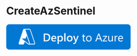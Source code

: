 
# CreateAzSentinel

[![Deploy To Azure](https://raw.githubusercontent.com/Azure/azure-quickstart-templates/master/1-CONTRIBUTION-GUIDE/images/deploytoazure.svg?sanitize=true)](https://portal.azure.com/#create/Microsoft.Template/uri/https%3A%2F%2Fraw.githubusercontent.com%2FDifenda%2FMDR-Onboard%2Fmain%2Fmsspdeploy.json/createUIDefinitionUri/https%3A%2F%2Fraw.githubusercontent.com%2FDifenda%2FMDR-Onboard%2Fmain%2FcreateUiDefinition.json)